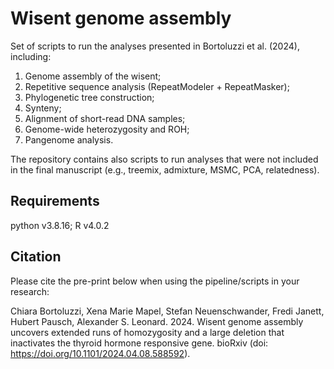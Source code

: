 # Wisent genome assembly

Set of scripts to run the analyses presented in Bortoluzzi et al. (2024), including:

1. Genome assembly of the wisent;
2. Repetitive sequence analysis (RepeatModeler + RepeatMasker);
3. Phylogenetic tree construction;
4. Synteny;
5. Alignment of short-read DNA samples;
6. Genome-wide heterozygosity and ROH;
7. Pangenome analysis.

The repository contains also scripts to run analyses that were not included in the final manuscript (e.g., treemix, admixture, MSMC, PCA, relatedness).

## Requirements
python v3.8.16; R v4.0.2

## Citation

Please cite the pre-print below when using the pipeline/scripts in your research:

Chiara Bortoluzzi, Xena Marie Mapel, Stefan Neuenschwander, Fredi Janett, Hubert Pausch, Alexander S. Leonard. 2024. Wisent genome assembly uncovers extended runs of homozygosity and a large deletion that inactivates the thyroid hormone responsive gene. bioRxiv (doi: https://doi.org/10.1101/2024.04.08.588592).

 
